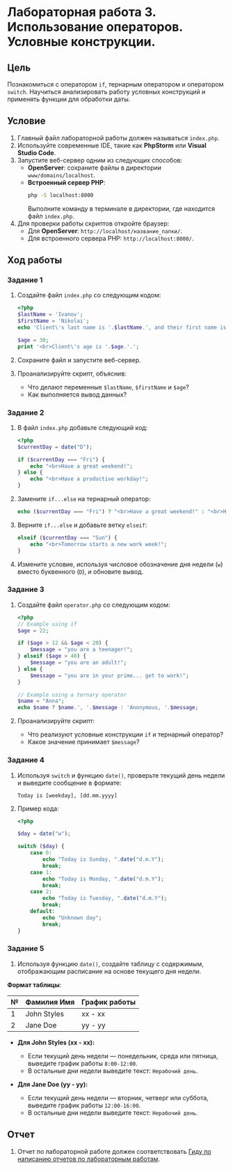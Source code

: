 # Лабораторная работа 3. Использование операторов. Условные конструкции.

## Цель

Познакомиться с оператором `if`, тернарным оператором и оператором `switch`. Научиться анализировать работу условных конструкций и применять функции для обработки даты.

## Условие

1. Главный файл лабораторной работы должен называться `index.php`.
2. Используйте современные IDE, такие как **PhpStorm** или **Visual Studio Code**.
3. Запустите веб-сервер одним из следующих способов:
   - **OpenServer**: сохраните файлы в директории `www/domains/localhost`.
   - **Встроенный сервер PHP**:
     ```bash
     php -S localhost:8000
     ```
     Выполните команду в терминале в директории, где находится файл `index.php`.
4. Для проверки работы скриптов откройте браузер:
   - Для **OpenServer**: `http://localhost/название_папки/`.
   - Для встроенного сервера PHP: `http://localhost:8000/`.

## Ход работы

### Задание 1

1. Создайте файл `index.php` со следующим кодом:

   ```php
   <?php
   $lastName = 'Ivanov';
   $firstName = 'Nikolai';
   echo 'Client\'s last name is '.$lastName.', and their first name is '.$firstName.'.';

   $age = 30;
   print '<br>Client\'s age is '.$age.'.';
   ```

2. Сохраните файл и запустите веб-сервер.
3. Проанализируйте скрипт, объяснив:
   - Что делают переменные `$lastName`, `$firstName` и `$age`?
   - Как выполняется вывод данных?

### Задание 2

1. В файл `index.php` добавьте следующий код:

   ```php
   <?php
   $currentDay = date("D");

   if ($currentDay === "Fri") {
       echo "<br>Have a great weekend!";
   } else {
       echo "<br>Have a productive workday!";
   }
   ```

2. Замените `if...else` на тернарный оператор:
   ```php
   echo ($currentDay === "Fri") ? "<br>Have a great weekend!" : "<br>Have a productive workday!";
   ```
3. Верните `if...else` и добавьте ветку `elseif`:
   ```php
   elseif ($currentDay === "Sun") {
       echo "<br>Tomorrow starts a new work week!";
   }
   ```
4. Измените условие, используя числовое обозначение дня недели (`w`) вместо буквенного (`D`), и обновите вывод.

### Задание 3

1. Создайте файл `operator.php` со следующим кодом:

   ```php
   <?php
   // Example using if
   $age = 22;

   if ($age > 12 && $age < 20) {
       $message = "you are a teenager!";
   } elseif ($age > 40) {
       $message = "you are an adult!";
   } else {
       $message = "you are in your prime... get to work!";
   }

   // Example using a ternary operator
   $name = "Anna";
   echo $name ? $name.', '.$message : 'Anonymous, '.$message;
   ```

2. Проанализируйте скрипт:
   - Что реализуют условные конструкции `if` и тернарный оператор?
   - Какое значение принимает `$message`?

### Задание 4

1. Используя `switch` и функцию `date()`, проверьте текущий день недели и выведите сообщение в формате:
   ```
   Today is [weekday], [dd.mm.yyyy]
   ```
2. Пример кода:

   ```php
   <?php

   $day = date("w");

   switch ($day) {
       case 0:
           echo "Today is Sunday, ".date("d.m.Y");
           break;
       case 1:
           echo "Today is Monday, ".date("d.m.Y");
           break;
       case 2:
           echo "Today is Tuesday, ".date("d.m.Y");
           break;
       default:
           echo "Unknown day";
           break;
   }
   ```

### Задание 5

1. Используя функцию `date()`, создайте таблицу с содержимым, отображающим расписание на основе текущего дня недели.

**Формат таблицы**:

| №   | Фамилия Имя | График работы |
| --- | ----------- | ------------- |
| 1   | John Styles | xx - xx       |
| 2   | Jane Doe    | yy - yy       |

- **Для John Styles (xx - xx):**

  - Если текущий день недели — понедельник, среда или пятница, выведите график работы `8:00-12:00`.
  - В остальные дни недели выведите текст: `Нерабочий день`.

- **Для Jane Doe (yy - yy):**
  - Если текущий день недели — вторник, четверг или суббота, выведите график работы `12:00-16:00`.
  - В остальные дни недели выведите текст: `Нерабочий день`.

## Отчет

1. Отчет по лабораторной работе должен соответствовать [Гиду по написанию отчетов по лабораторным работам](../lab_guidelines.md).

